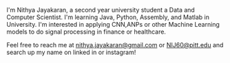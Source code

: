 I'm Nithya Jayakaran, a second year university student a Data and Computer Scientist. I'm learning Java, Python, Assembly, and Matlab in University. I'm interested in applying CNN,ANPs or other Machine Learning models to do signal processing in finance or healthcare. 

Feel free to reach me at nithya.jayakaran@gmail.com or NIJ60@pitt.edu and search up my name on linked in or instagram!

<!---
NithyaJayakaran/NithyaJayakaran is a ✨ special ✨ repository because its `README.md` (this file) appears on your GitHub profile.
You can click the Preview link to take a look at your changes.
--->
